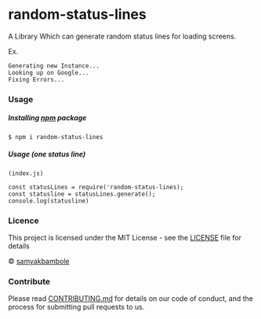 # random-status-lines 

A Library Which can generate random status lines for loading screens.

Ex. 
```
Generating new Instance... 
Looking up on Google... 
Fixing Errors... 
```

### Usage

##### Installing [npm](https://npmjs.org) package
```
$ npm i random-status-lines
```

##### Usage (one status line)
```
(index.js)

const statusLines = require('random-status-lines); 
const statusline = statusLines.generate();
console.log(statusline)
```

### Licence
This project is licensed under the MIT License - see the [LICENSE](LICENSE) file for details

© [samyakbambole](https://github.com/samyakbambole)

### Contribute
Please read [CONTRIBUTING.md](CONTRIBUTING.md) for details on our code of conduct, and the process for submitting pull requests to us.